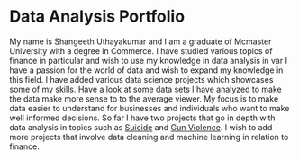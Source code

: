 # Data Analysis Portfolio
My name is Shangeeth Uthayakumar and I am a graduate of Mcmaster University with a degree in Commerce. I have studied various topics of finance in particular and wish to use my knowledge in data analysis in var  I have a passion for the world of data and wish to expand my knowledge in this field. I have added various data science projects which showcases some of my skills. Have a look at some data sets I have analyzed to make the data make more sense to to the average viewer. My focus is to make data easier to understand for businesses and individuals who want to make well informed decisions. So far I have two projects that go in depth with data analysis in topics such as [Suicide](https://github.com/shangeeth252/ShangeethUPortfolio/blob/master/Suicide%20analysis.ipynb) and [Gun Violence](https://github.com/shangeeth252/ShangeethUPortfolio/blob/master/Gun%20Violence%20Analysis.ipynb). I wish to add more projects that involve data cleaning and machine learning in relation to finance.


